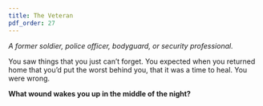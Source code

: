 ```yaml
---
title: The Veteran
pdf_order: 27
---
```


_A former soldier, police officer, bodyguard, or security professional._

You saw things that you just can’t forget. You expected when you returned home that you’d put the worst behind you, that it was a time to heal. You were wrong.

<div class="callout-box">

**What wound wakes you up in the middle of the night?**

</div>
